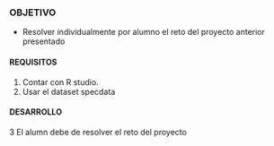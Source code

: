 

### OBJETIVO
- Resolver individualmente por alumno el reto del proyecto anterior presentado

#### REQUISITOS
1. Contar con R studio.
2. Usar el dataset specdata

#### DESARROLLO
3 El alumn debe de resolver el reto del proyecto

